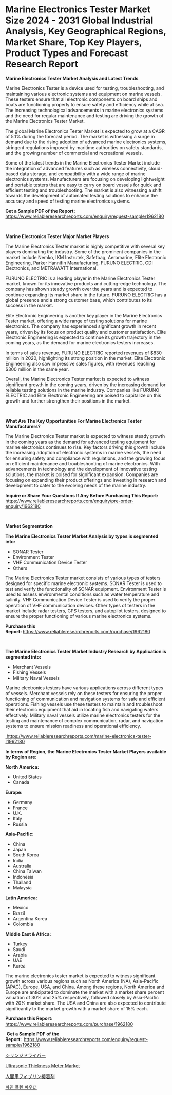 <p><h1>Marine Electronics Tester Market Size 2024 - 2031 Global Industrial Analysis, Key Geographical Regions, Market Share, Top Key Players, Product Types and Forecast Research Report</h1></p><p><strong>Marine Electronics Tester Market Analysis and Latest Trends</strong></p>
<p><p>Marine Electronics Tester is a device used for testing, troubleshooting, and maintaining various electronic systems and equipment on marine vessels. These testers ensure that all electronic components on board ships and boats are functioning properly to ensure safety and efficiency while at sea. The increasing technological advancements in marine electronics systems and the need for regular maintenance and testing are driving the growth of the Marine Electronics Tester Market.</p><p>The global Marine Electronics Tester Market is expected to grow at a CAGR of 5.1% during the forecast period. The market is witnessing a surge in demand due to the rising adoption of advanced marine electronics systems, stringent regulations imposed by maritime authorities on safety standards, and the growing number of commercial and recreational vessels.</p><p>Some of the latest trends in the Marine Electronics Tester Market include the integration of advanced features such as wireless connectivity, cloud-based data storage, and compatibility with a wide range of marine electronics systems. Manufacturers are focusing on developing lightweight and portable testers that are easy to carry on board vessels for quick and efficient testing and troubleshooting. The market is also witnessing a shift towards the development of automated testing solutions to enhance the accuracy and speed of testing marine electronics systems.</p></p>
<p><strong>Get a Sample PDF of the Report:&nbsp;</strong> <a href="https://www.reliableresearchreports.com/enquiry/request-sample/1962180">https://www.reliableresearchreports.com/enquiry/request-sample/1962180</a></p>
<p>&nbsp;</p>
<p><strong>Marine Electronics Tester Major Market Players</strong></p>
<p><p>The Marine Electronics Tester market is highly competitive with several key players dominating the industry. Some of the prominent companies in the market include Nemko, IKM Instrutek, Safetbag, Aeromarine, Elite Electronic Engineering, Parker Hannifin Manufacturing, FURUNO ELECTRIC, CDI Electronics, and METRAWATT International.</p><p>FURUNO ELECTRIC is a leading player in the Marine Electronics Tester market, known for its innovative products and cutting-edge technology. The company has shown steady growth over the years and is expected to continue expanding its market share in the future. FURUNO ELECTRIC has a global presence and a strong customer base, which contributes to its success in the market.</p><p>Elite Electronic Engineering is another key player in the Marine Electronics Tester market, offering a wide range of testing solutions for marine electronics. The company has experienced significant growth in recent years, driven by its focus on product quality and customer satisfaction. Elite Electronic Engineering is expected to continue its growth trajectory in the coming years, as the demand for marine electronics testers increases.</p><p>In terms of sales revenue, FURUNO ELECTRIC reported revenues of $830 million in 2020, highlighting its strong position in the market. Elite Electronic Engineering also saw impressive sales figures, with revenues reaching $300 million in the same year.</p><p>Overall, the Marine Electronics Tester market is expected to witness significant growth in the coming years, driven by the increasing demand for reliable testing solutions in the marine industry. Companies like FURUNO ELECTRIC and Elite Electronic Engineering are poised to capitalize on this growth and further strengthen their positions in the market.</p></p>
<p>&nbsp;</p>
<p><strong>What Are The Key Opportunities For Marine Electronics Tester Manufacturers?</strong></p>
<p><p>The Marine Electronics Tester market is expected to witness steady growth in the coming years as the demand for advanced testing equipment for marine electronics continues to rise. Key factors driving this growth include the increasing adoption of electronic systems in marine vessels, the need for ensuring safety and compliance with regulations, and the growing focus on efficient maintenance and troubleshooting of marine electronics. With advancements in technology and the development of innovative testing solutions, the market is poised for significant expansion. Companies are focusing on expanding their product offerings and investing in research and development to cater to the evolving needs of the marine industry.</p></p>
<p><strong>Inquire or Share Your Questions If Any Before Purchasing This Report:</strong> <a href="https://www.reliableresearchreports.com/enquiry/pre-order-enquiry/1962180">https://www.reliableresearchreports.com/enquiry/pre-order-enquiry/1962180</a></p>
<p>&nbsp;</p>
<p><strong>Market Segmentation</strong></p>
<p><strong>The Marine Electronics Tester Market Analysis by types is segmented into:</strong></p>
<p><ul><li>SONAR Tester</li><li>Environment Tester</li><li>VHF Communication Device Tester</li><li>Others</li></ul></p>
<p><p>The Marine Electronics Tester market consists of various types of testers designed for specific marine electronic systems. SONAR Tester is used to test and verify the functionality of SONAR equipment. Environment Tester is used to assess environmental conditions such as water temperature and salinity. VHF Communication Device Tester is used to verify the proper operation of VHF communication devices. Other types of testers in the market include radar testers, GPS testers, and autopilot testers, designed to ensure the proper functioning of various marine electronics systems.</p></p>
<p><strong>Purchase this Report:&nbsp;</strong><a href="https://www.reliableresearchreports.com/purchase/1962180">https://www.reliableresearchreports.com/purchase/1962180</a></p>
<p>&nbsp;</p>
<p><strong>The Marine Electronics Tester Market Industry Research by Application is segmented into:</strong></p>
<p><ul><li>Merchant Vessels</li><li>Fishing Vessels</li><li>Military Naval Vessels</li></ul></p>
<p><p>Marine electronics testers have various applications across different types of vessels. Merchant vessels rely on these testers for ensuring the proper functioning of communication and navigation systems for safe and efficient operations. Fishing vessels use these testers to maintain and troubleshoot their electronic equipment that aid in locating fish and navigating waters effectively. Military naval vessels utilize marine electronics testers for the testing and maintenance of complex communication, radar, and navigation systems to ensure mission readiness and operational efficiency.</p></p>
<p><a href="https://www.reliableresearchreports.com/marine-electronics-tester-r1962180">&nbsp;https://www.reliableresearchreports.com/marine-electronics-tester-r1962180</a></p>
<p><strong>In terms of Region, the Marine Electronics Tester Market Players available by Region are:</strong></p>
<p>
    <p> <strong> North America: </strong>
        <ul>
            <li>United States</li>
            <li>Canada</li>
        </ul>
        </p> 
    <p> <strong> Europe: </strong>
        <ul>
            <li>Germany</li>
            <li>France</li>
            <li>U.K.</li>
            <li>Italy</li>
            <li>Russia</li>
        </ul>
        </p> 
    <p> <strong> Asia-Pacific: </strong>
        <ul>
            <li>China</li>
            <li>Japan</li>
            <li>South Korea</li>
            <li>India</li>
            <li>Australia</li>
            <li>China Taiwan</li>
            <li>Indonesia</li>
            <li>Thailand</li>
            <li>Malaysia</li>
        </ul>
        </p> 
    <p> <strong> Latin America: </strong>
        <ul>
            <li>Mexico</li>
            <li>Brazil</li>
            <li>Argentina Korea</li>
            <li>Colombia</li>
        </ul>
        </p> 
    <p> <strong> Middle East & Africa: </strong>
        <ul>
            <li>Turkey</li>
            <li>Saudi</li>
            <li>Arabia</li>
            <li>UAE</li>
            <li>Korea</li>
        </ul>
    </p>
    </p>
<p><p>The marine electronics tester market is expected to witness significant growth across various regions such as North America (NA), Asia-Pacific (APAC), Europe, USA, and China. Among these regions, North America and Europe are anticipated to dominate the market with a market share percent valuation of 30% and 25% respectively, followed closely by Asia-Pacific with 20% market share. The USA and China are also expected to contribute significantly to the market growth with a market share of 15% each.</p></p>
<p><strong>Purchase this Report: </strong><a href="https://www.reliableresearchreports.com/purchase/1962180">https://www.reliableresearchreports.com/purchase/1962180</a></p>
<p>&nbsp;<strong>Get a Sample PDF of the Report:&nbsp;&nbsp;</strong><a href="https://www.reliableresearchreports.com/enquiry/request-sample/1962180">https://www.reliableresearchreports.com/enquiry/request-sample/1962180</a></p>
<p><strong></strong></p>
<p><p><a href="https://github.com/SantosDicki04/Market-Research-Report-List-2/blob/main/9600437155762.md">シリンジドライバー</a></p><p><a href="https://github.com/LaceyZemlak1/Market-Research-Report-List-1/blob/main/ultrasonic-thickness-meter-market.md">Ultrasonic Thickness Meter Market</a></p><p><a href="https://github.com/alyle7648/Market-Research-Report-List-1/blob/main/9151463155763.md">人間用フィブリン接着剤</a></p><p><a href="https://github.com/mduzzalmduzzal601/Market-Research-Report-List-1/blob/main/7930550166395.md">파인 폴렌 파우더</a></p></p>